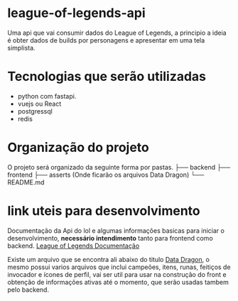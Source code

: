 # league-of-legends-api
Uma api que vai consumir dados do League of Legends, a principio a ideia é obter dados de builds por personagens e apresentar em uma tela simplista.

# Tecnologias que serão utilizadas
- python com fastapi.
- vuejs ou React
- postgressql
- redis

# Organização do projeto
O projeto será organizado da seguinte forma por pastas.
├── backend
├── frontend
├── asserts (Onde ficarão os arquivos Data Dragon)
└── README.md

# link uteis para desenvolvimento
Documentação da Api do lol e algumas informações basicas para iniciar o desenvolvimento, **necessário intendimento** tanto para frontend como backend. [League of Legends Documentação](https://developer.riotgames.com/docs/lol)

Existe um arquivo que se encontra ali abaixo do titulo [Data Dragon](https://ddragon.leagueoflegends.com/cdn/dragontail-13.1.1.tgz), o mesmo possui varios arquivos que inclui campeões, itens, runas, feitiços de invocador e ícones de perfil, vai ser util para usar na construção do front e obtenção de informações ativas até o momento, que serão usadas tambem pelo backend.
